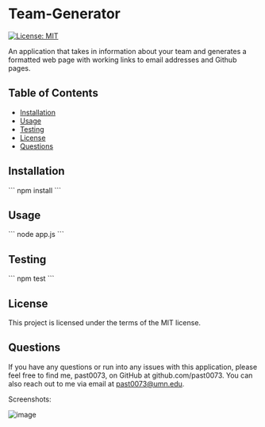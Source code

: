# Team-Generator

[![License: MIT](https://img.shields.io/badge/License-MIT-yellow.svg)](https://opensource.org/licenses/MIT)

An application that takes in information about your team and generates a formatted web page with working links to email addresses and Github pages.

## Table of Contents 
* [Installation](#installation)
* [Usage](#usage)
* [Testing](#testing)
* [License](#license)
* [Questions](#questions)
## Installation
\`\`\`
npm install
\`\`\`
## Usage
\`\`\`
node app.js
\`\`\`
## Testing
\`\`\`
npm test
\`\`\`
## License
This project is licensed under the terms of the MIT license.
## Questions
If you have any questions or run into any issues with this application, please feel free to find me, past0073, on GitHub at github.com/past0073. You can also reach out to me via email at past0073@umn.edu.





Screenshots:

![image](https://user-images.githubusercontent.com/74335621/109095985-596e0100-76e2-11eb-80aa-9e5fcb98e4cd.png)